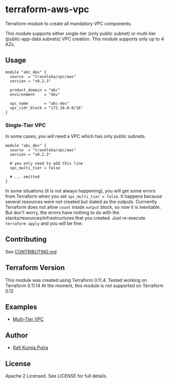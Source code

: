 # terraform-aws-vpc

Terraform module to create all mandatory VPC components.

This module supports either single-tier (only public subnet) or multi-tier (public-app-data subnets) VPC creation.
This module supports only up to 4 AZs.

## Usage

```hcl
module "abc_dev" {
  source  = "traveloka/vpc/aws"
  version = "v0.2.3"
  
  product_domain = "abc"
  environment    = "dev"

  vpc_name       = "abc-dev"
  vpc_cidr_block = "172.16.0.0/16"
}
```

### Single-Tier VPC

In some cases, you will need a VPC which has only public subnets.

```hcl
module "abc_dev" {
  source  = "traveloka/vpc/aws"
  version = "v0.2.3"

  # you only need to add this line
  vpc_multi_tier = false 

  # ... omitted
}
```

In some situations (it is not always happening), you will get some errors from Terraform when you set `vpc_multi_tier = false`.
It happens because several resources were not created but stated as the outputs.
Currrently Terraform does not allow `count` inside `output` block, so now it is inevitable.
But don't worry, the errors have nothing to do with the stacks/resources/infrastructures that you created.
Just re-execute `terraform apply` and you will be fine.

## Contributing

See [CONTRIBUTING.md](CONTRIBUTING.md)

## Terraform Version

This module was created using Terraform 0.11.4. 
Tested working on Terraform 0.11.14
At the moment, this module is not supported on Terraform 0.12

## Examples

* [Multi-Tier VPC](https://github.com/traveloka/terraform-aws-vpc/tree/master/examples/multi-tier)

## Author

* [Rafi Kurnia Putra](https://github.com/rafikurnia)

## License

Apache 2 Licensed. See LICENSE for full details.
